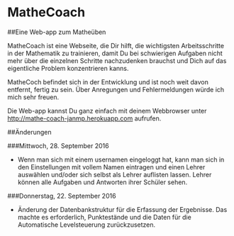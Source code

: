 # MatheCoach

##Eine Web-app zum Matheüben

MatheCoach ist eine Webseite, die Dir hilft, die wichtigsten Arbeitsschritte in der Mathematik zu trainieren, damit Du bei schwierigen Aufgaben nicht mehr über die einzelnen Schritte nachzudenken brauchst und Dich auf das eigentliche Problem konzentrieren kanns.

MatheCoch befindet sich in der Entwicklung und ist noch weit davon entfernt, fertig zu sein. Über Anregungen und Fehlermeldungen würde ich mich sehr freuen.

Die Web-app kannst Du ganz einfach mit deinem Webbrowser unter http://mathe-coach-janmp.herokuapp.com aufrufen.

##Änderungen

###Mittwoch, 28. September 2016
* Wenn man sich mit einem usernamen eingeloggt hat, kann man sich in den Einstellungen mit vollem Namen eintragen und einen Lehrer auswählen und/oder sich selbst als Lehrer auflisten lassen. Lehrer können alle Aufgaben und Antworten ihrer Schüler sehen.

###Donnerstag, 22. September 2016
 * Änderung der Datenbankstruktur für die Erfassung der Ergebnisse. Das machte es erforderlich, Punktestände und die Daten für die Automatische Levelsteuerung zurückzusetzen.
